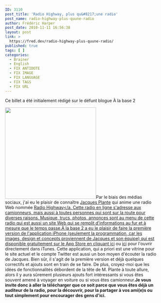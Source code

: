 ```yaml
---
ID: 3110
post_title: 'Radio Highway, plus qu&#8217;une radio'
post_name: radio-highway-plus-quune-radio
author: Frédéric Harper
post_date: 2010-11-11 16:56:38
layout: post
link: >
  https://fred.dev/radio-highway-plus-quune-radio/
published: true
tags: [ ]
categories:
  - Brainer
  - English
  - FIX ANTIDOTE
  - FIX IMAGE
  - FIX LANGUAGE
  - FIX TAGS
  - FIX URL
---
```

<div id="deadblog">
  Ce billet a été initialement rédigé sur le défunt blogue À la base 2
</div>

<img title="gros-logo" src="http://fred.dev/wp-content/uploads/2010/11/gros-logo1-300x300.png" alt="" width="300" height="300" />Par le biais des médias sociaux, j'ai eu le plaisir de connaître [Jacques Plante][1] qui anime une radio Web nommée [Radio Highway</a. Cette radio en ligne s'adresse aux camionneurs, mais aussi à toutes personnes qui sont sur la route pour diverses raisons. Musique, trucs, photos, annonces sont au menu de cette radio qui est aussi un site Web qui se remplit d'informations au fur et à mesure que le temps passe.À la base 2 a eu le plaisir de faire la première version de l'application iPhone (seulement la programmation, car les images, design et concepts proviennent de Jacques et son équipe) qui est disponible gratuitement sur le App Store en cliquant ][2][ici][3] ou [ici][4] pour l'ouvrir directement dans iTunes. Cette application, qui a priori est une vitrine pour le site actuel et le compte Twitter est aussi un bon moyen d'écouter la radio de Jacques. Bien sûr, il s'agit de la première version et déjà quelques correctifs et ajouts sont en train de se faire. De plus, croyez-moi que les idées de fonctionnalités débordent de la tête de M. Plante à toute allure, alors il y aura sûrement plusieurs ajouts fort intéressants si vous êtes souvent amené à voyager en voiture ou si vous êtes camionneur.**Je vous invite donc à aller la télécharger que ce soit parce que vous êtes déjà un auditeur de la radio, pour la découvrir, pour la partager à vos ami(e)s ou tout simplement pour encourager des gens d'ici.**

 [1]: https://twitter.com/Lecamionneur "Compte Twitter de Jacques Plante"
 [2]: https://www.radiohighway.ca/ "Site Web de Radio Highway"
 [3]: https://itunes.apple.com/us/app/radio-highway/id399241056?mt=8&ign-mpt=uo%3D4 "Radio Highway dans le navigateur"
 [4]: itms://itunes.apple.com/us/app/radio-highway/id399241056?mt=8 "Radio Highway directement dans iTunes"